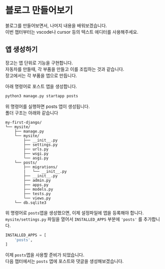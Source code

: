 # 블로그 만들어보기
블로그를 만들어보면서, 나머지 내용을 배워보겠습니다.  
이번 챕터부터는 vscode나 cursor 등의 텍스트 에디터를 사용해주세요.

## 앱 생성하기
장고는 앱 단위로 기능을 구현합니다.  
자동차를 만들때, 각 부품을 만들고 이를 조립하는 것과 같습니다.  
장고에서는 각 부품을 앱으로 만듭니다.  

아래 명령어로 포스트 앱을 생성합니다.  
```bash
python3 manage.py startapp posts
```
위 명령어를 실행하면 posts 앱이 생성됩니다.  
폴더 구조는 아래와 같습니다
```
my-first-django/
└── mysite/
    ├── manage.py
    └── mysite/
        ├── __init__.py
        ├── settings.py
        ├── urls.py
        ├── wsgi.py
        └── asgi.py
    └── posts/
        ├── migrations/
        |   └── __init__.py
        ├── __init__.py
        ├── admin.py
        ├── apps.py
        ├── models.py
        ├── tests.py
        └── views.py
    └── db.sqlite3
```
위 명령어로 `posts`앱을 생성했으면, 이제 설정파일에 앱을 등록해야 합니다.  
`mysite/settings.py` 파일을 열어서 `INSTALLED_APPS` 부분에 `'posts'` 를 추가합니다.  
```python
INSTALLED_APPS = [
    'posts',
]
```
이제 `posts`앱을 사용할 준비가 되었습니다.  
다음 챕터에서는 `posts` 앱에 포스트와 댓글을 생성해보겠습니다.  